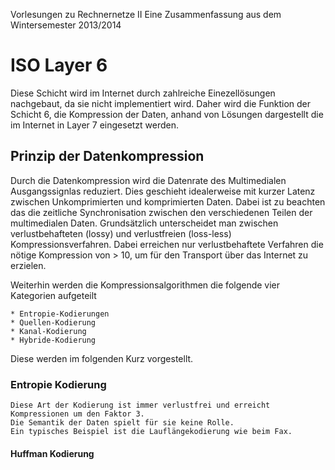 ﻿Vorlesungen zu Rechnernetze II
Eine Zusammenfassung aus dem Wintersemester 2013/2014

# ISO Layer 6
Diese Schicht wird im Internet durch zahlreiche Einezellösungen nachgebaut,
da sie nicht implementiert wird.
Daher wird die Funktion der Schicht 6,
die Kompression der Daten,
anhand von Lösungen dargestellt die im Internet in Layer 7 eingesetzt werden.

## Prinzip der Datenkompression
Durch die Datenkompression wird die Datenrate des Multimedialen Ausgangssignlas reduziert.
Dies geschieht idealerweise mit kurzer Latenz zwischen Unkomprimierten und komprimierten Daten.
Dabei ist zu beachten das die zeitliche Synchronisation zwischen den verschiedenen Teilen der multimedialen Daten. 
Grundsätzlich unterscheidet man zwischen verlustbehafteten (lossy)
und verlustfreien (loss-less) Kompressionsverfahren.
Dabei erreichen nur verlustbehaftete Verfahren die nötige Kompression von > 10,
um für den Transport über das Internet zu erzielen.

Weiterhin werden die Kompressionsalgorithmen die folgende vier Kategorien aufgeteilt
	
	* Entropie-Kodierungen
	* Quellen-Kodierung
	* Kanal-Kodierung
	* Hybride-Kodierung

Diese werden im folgenden Kurz vorgestellt.

### Entropie Kodierung
	Diese Art der Kodierung ist immer verlustfrei und erreicht Kompressionen um den Faktor 3.
	Die Semantik der Daten spielt für sie keine Rolle.
	Ein typisches Beispiel ist die Lauflängekodierung wie beim Fax.


#### Huffman Kodierung